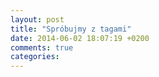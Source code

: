 ```yaml
---
layout: post
title: "Spróbujmy z tagami"
date: 2014-06-02 18:07:19 +0200
comments: true
categories: 
---
```

